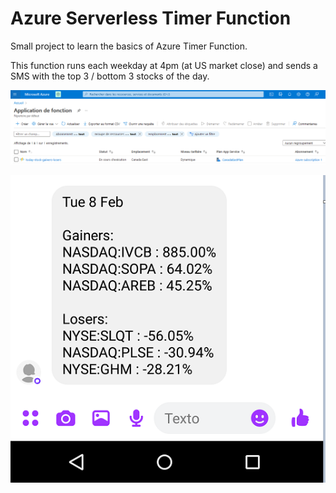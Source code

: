 # Azure Serverless Timer Function

Small project to learn the basics of Azure Timer Function.

This function runs each weekday at 4pm (at US market close) and sends a SMS with the top 3 / bottom 3 stocks of the day.

![Azure timer function dashboard](azure-timer-function.PNG)

![Azure timer function result](azure-timer-function-result.PNG)